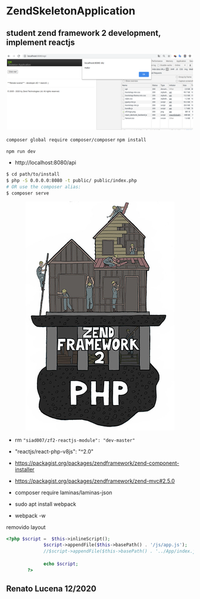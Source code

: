 ZendSkeletonApplication
=======================

## student zend framework 2 development, implement reactjs
<p align="center"><a href="https://github.com/lucenarenato/zf2-reactjs" target="_blank"><img src="print.png" width="500"></a></p>

`composer global require composer/composer`
`npm install`

`npm run dev`

- http://localhost:8080/api

```bash
$ cd path/to/install
$ php -S 0.0.0.0:8080 -t public/ public/index.php
# OR use the composer alias:
$ composer serve
```

<p align="center"><a href="https://github.com/lucenarenato" target="_blank"><img src="house_building.jpg" width="400"></a></p>


- rm `"siad007/zf2-reactjs-module": "dev-master"`
- "reactjs/react-php-v8js": "^2.0"

- https://packagist.org/packages/zendframework/zend-component-installer
- https://packagist.org/packages/zendframework/zend-mvc#2.5.0
- composer require laminas/laminas-json

- sudo apt install webpack
- webpack -w


removido layout
```php
<?php $script =  $this->inlineScript();
              $script->appendFile($this->basePath() . '/js/app.js');
              //$script->appendFile($this->basePath() . '../App/index.js');

              echo $script;
        ?>
```

## Renato Lucena 12/2020        